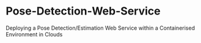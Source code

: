 # Pose-Detection-Web-Service
Deploying a Pose Detection/Estimation Web Service within a Containerised Environment in Clouds
